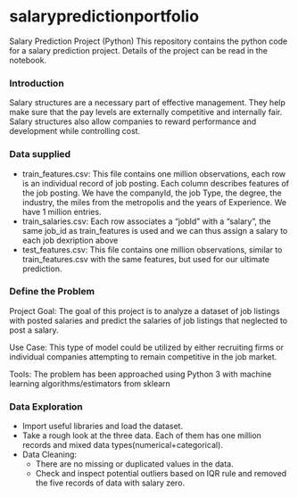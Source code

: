 # salarypredictionportfolio
Salary Prediction Project (Python)
This repository contains the python code for a salary prediction project. Details of the project can be read in the notebook.

### Introduction

Salary structures are a necessary part of effective management. They help make sure that the pay levels are externally competitive and internally fair. Salary structures also allow companies to reward performance and development while controlling cost.

### Data supplied

- train_features.csv: This file contains one million observations, each row is an individual record of job posting. Each column describes features of the job posting. We have the companyId, the job Type, the degree, the industry, the miles from the metropolis and the years of Experience. We have 1 million entries.
- train_salaries.csv: Each row associates a “jobId” with a “salary”, the same job_id as train_features is used and we can thus assign a salary to each job dexription above
- test_features.csv: This file contains one million observations, similar to train_features.csv with the same features, but used for our ultimate prediction. 

### Define the Problem

Project Goal: The goal of this project is to analyze a dataset of job listings with posted salaries and predict the salaries of job listings that neglected to post a salary.

Use Case: This type of model could be utilized by either recruiting firms or individual companies attempting to remain competitive in the job market.

Tools: The problem has been approached using Python 3 with machine learning algorithms/estimators from sklearn

### Data Exploration
- Import useful libraries and load the dataset.
- Take a rough look at the three data. Each of them has one million records and mixed data types(numerical+categorical).
- Data Cleaning:
  - There are no missing or duplicated values in the data.
  - Check and inspect potential outliers based on IQR rule and removed the five records of data with salary zero.
